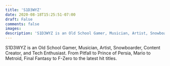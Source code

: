 ```yaml
---
title: 'S1D3WYZ'
date: 2020-08-18T15:25:51-07:00
draft: False
comments: false
images:
description: 'S1D3WYZ is an Old School Gamer, Musician, Artist, Snowboarder, Content Creator, and Tech Enthusiast. From Pitfall to Prince of Persia, Mario to Metroid, Final Fantasy to F-Zero to the latest hit titles.'
---
```

S1D3WYZ is an Old School Gamer, Musician, Artist, Snowboarder, Content Creator, and Tech Enthusiast. From Pitfall to Prince of Persia, Mario to Metroid, Final Fantasy to F-Zero to the latest hit titles.